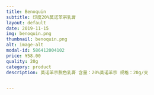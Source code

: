 ```yaml
---
title: Benoquin
subtitle: 印度20%莫诺苯宗乳膏
layout: default
date: 2019-11-15
img: benoquin.png
thumbnail: benoquin.png
alt: image-alt
modal-id: 586412004102
price: ¥58.00
quality: 20g
category: product
description: 莫诺苯宗脱色乳膏 含量：20%莫诺苯宗 规格：20g/支


---
```

